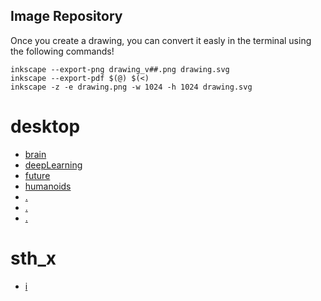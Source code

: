Image Repository
---


Once you create a drawing, you can convert it easly in the terminal 
using the following commands!


```
inkscape --export-png drawing_v##.png drawing.svg
inkscape --export-pdf $(@) $(<)
inkscape -z -e drawing.png -w 1024 -h 1024 drawing.svg
``` 




# desktop
* [brain](https://github.com/mxochicale/images/tree/master/desktop/brain)
* [deepLearning](https://github.com/mxochicale/images/tree/master/desktop/deepLearning)
* [future](https://github.com/mxochicale/images/tree/master/desktop/future)
* [humanoids](https://github.com/mxochicale/images/tree/master/desktop/humanoids)
* [.](x)
* [.](x)
* [.](x)

# sth_x
* [i](0)



